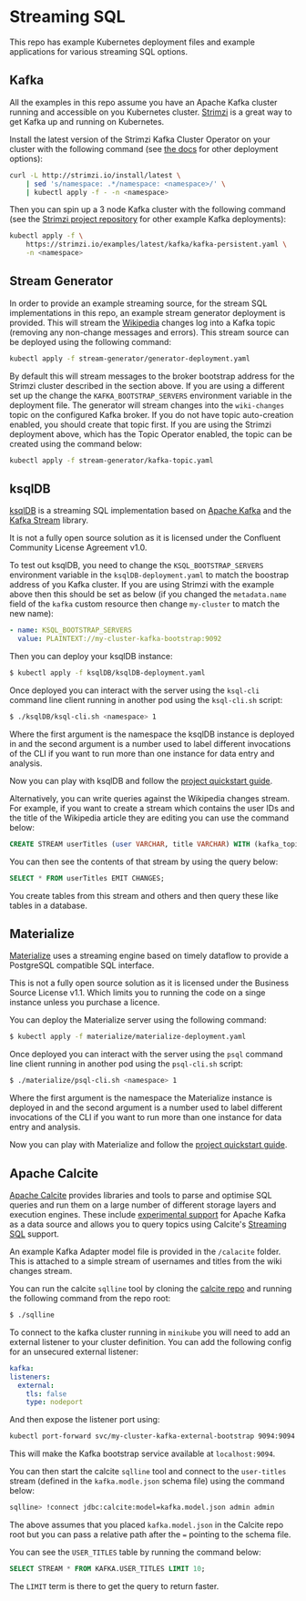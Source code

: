 # Streaming SQL

This repo has example Kubernetes deployment files and example applications for various streaming SQL options.

## Kafka

All the examples in this repo assume you have an Apache Kafka cluster running and accessible on you Kubernetes cluster. [Strimzi](https://strimzi.io/) is a great way to get Kafka up and running on Kubernetes.

Install the latest version of the Strimzi Kafka Cluster Operator on your cluster with the following command (see [the docs](https://strimzi.io/docs/latest/#downloads-str) for other deployment options):

```bash
curl -L http://strimzi.io/install/latest \
    | sed 's/namespace: .*/namespace: <namespace>/' \
    | kubectl apply -f - -n <namespace>
```

Then you can spin up a 3 node Kafka cluster with the following command (see the [Strimzi project repository](https://github.com/strimzi/strimzi-kafka-operator/tree/master/examples/kafka) for other example Kafka deployments):

```bash
kubectl apply -f \
    https://strimzi.io/examples/latest/kafka/kafka-persistent.yaml \
    -n <namespace>
```

## Stream Generator

In order to provide an example streaming source, for the stream SQL implementations in this repo, an example stream generator deployment is provided. This will stream the [Wikipedia](https://wikipedia.org) changes log into a Kafka topic (removing any non-change messages and errors). This stream source can be deployed using the following command:

```bash
kubectl apply -f stream-generator/generator-deployment.yaml
```

By default this will stream messages to the broker bootstrap address for the Strimzi cluster described in the section above. If you are using a different set up the change the `KAFKA_BOOTSTRAP_SERVERS` environment variable in the deployment file.
The generator will stream changes into the `wiki-changes` topic on the configured Kafka broker. If you do not have topic auto-creation enabled, you should create that topic first. If you are using the Strimzi deployment above, which has the Topic Operator enabled, the topic can be created using the command below:

```bash
kubectl apply -f stream-generator/kafka-topic.yaml
```

## ksqlDB

[ksqlDB](https://ksqldb.io/) is a streaming SQL implementation based on [Apache Kafka](https://kafka.apache.org/) and the [Kafka Stream](https://kafka.apache.org/documentation/streams/) library.

It is not a fully open source solution as it is licensed under the Confluent Community License Agreement v1.0.

To test out ksqlDB, you need to change the `KSQL_BOOTSTRAP_SERVERS` environment variable in the `ksqlDB-deployment.yaml` to match the boostrap address of you Kafka cluster. If you are using Strimzi with the example above then this should be set as below (if you changed the `metadata.name` field of the `kafka` custom resource then change `my-cluster` to match the new name):

```yaml
- name: KSQL_BOOTSTRAP_SERVERS
  value: PLAINTEXT://my-cluster-kafka-bootstrap:9092
```

Then you can deploy your ksqlDB instance:

```bash
$ kubectl apply -f ksqlDB/ksqlDB-deployment.yaml
```

Once deployed you can interact with the server using the `ksql-cli` command line client running in another pod using the `ksql-cli.sh` script:

```bash
$ ./ksqlDB/ksql-cli.sh <namespace> 1
```

Where the first argument is the namespace the ksqlDB instance is deployed in and the second argument is a number used to label different invocations of the CLI if you want to run more than one instance for data entry and analysis.

Now you can play with ksqlDB and follow the [project quickstart guide](https://ksqldb.io/quickstart.html). 

Alternatively, you can write queries against the Wikipedia changes stream. For example, if you want to create a stream which contains the user IDs and the title of the Wikipedia article they are editing you can use the command below:

```sql
CREATE STREAM userTitles (user VARCHAR, title VARCHAR) WITH (kafka_topic='wiki-changes', key='user', value_format='json');
```

You can then see the contents of that stream by using the query below:

```sql
SELECT * FROM userTitles EMIT CHANGES;
```

You create tables from this stream and others and then query these like tables in a database.

## Materialize

[Materialize](https://materialize.io/) uses a streaming engine based on timely dataflow to provide a PostgreSQL compatible SQL interface. 

This is not a fully open source solution as it is licensed under the Business Source License v1.1. Which limits you to running the code on a singe instance unless you purchase a licence.

You can deploy the Materialize server using the following command:

```bash
$ kubectl apply -f materialize/materialize-deployment.yaml
```

Once deployed you can interact with the server using the `psql` command line client running in another pod using the `psql-cli.sh` script:

```bash
$ ./materialize/psql-cli.sh <namespace> 1
```

Where the first argument is the namespace the Materialize instance is deployed in and the second argument is a number used to label different invocations of the CLI if you want to run more than one instance for data entry and analysis.

Now you can play with Materialize and follow the [project quickstart guide](https://materialize.io/docs/get-started/).

## Apache Calcite

[Apache Calcite](https://calcite.apache.org/) provides libraries and tools to parse and optimise SQL queries and run them on a large number of different storage layers and execution engines. These include [experimental support](https://calcite.apache.org/docs/kafka_adapter.html) for Apache Kafka as a data source and allows you to query topics using Calcite's [Streaming SQL](https://calcite.apache.org/docs/stream.html) support.

An example Kafka Adapter model file is provided in the `/calacite` folder. This is attached to a simple stream of usernames and titles from the wiki changes stream. 

You can run the calcite `sqlline` tool by cloning the [calcite repo](https://github.com/apache/calcite) and running the following command from the repo root:

```bash
$ ./sqlline
```

To connect to the kafka cluster running in `minikube` you will need to add an external listener to your cluster definition. You can add the following config for an unsecured external listener:

```yaml
kafka:
listeners:
  external:
    tls: false
    type: nodeport
```

And then expose the listener port using:

```bash
kubectl port-forward svc/my-cluster-kafka-external-bootstrap 9094:9094
```

This will make the Kafka bootstrap service available at `localhost:9094`.

You can then start the calcite `sqlline` tool and connect to the `user-titles` stream (defined in the `kafka.modle.json` schema file) using the command below:

```bash
sqlline> !connect jdbc:calcite:model=kafka.model.json admin admin
```

The above assumes that you placed `kafka.model.json` in the Calcite repo root but you can pass a relative path after the `=` pointing to the schema file.

You can see the `USER_TITLES` table by running the command below:

```sql
SELECT STREAM * FROM KAFKA.USER_TITLES LIMIT 10;
```

The `LIMIT` term is there to get the query to return faster.




